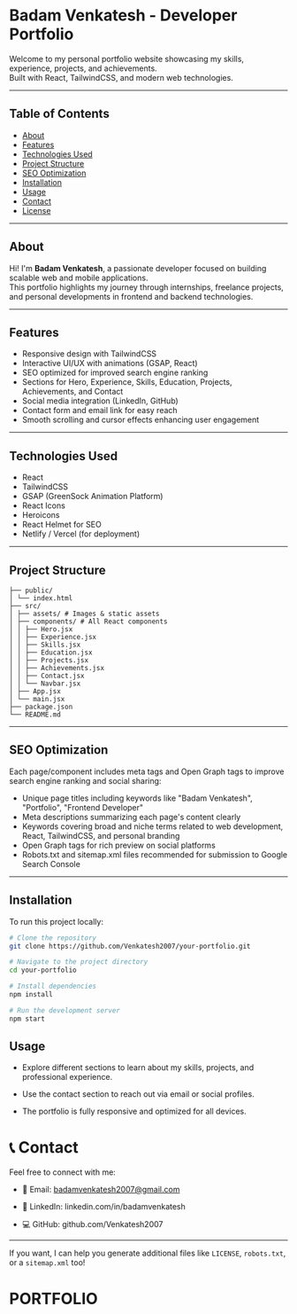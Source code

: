 # Badam Venkatesh - Developer Portfolio

Welcome to my personal portfolio website showcasing my skills, experience, projects, and achievements.  
Built with React, TailwindCSS, and modern web technologies.

---

## Table of Contents

- [About](#about)  
- [Features](#features)  
- [Technologies Used](#technologies-used)  
- [Project Structure](#project-structure)  
- [SEO Optimization](#seo-optimization)  
- [Installation](#installation)  
- [Usage](#usage)  
- [Contact](#contact)  
- [License](#license)

---

## About

Hi! I'm **Badam Venkatesh**, a passionate developer focused on building scalable web and mobile applications.  
This portfolio highlights my journey through internships, freelance projects, and personal developments in frontend and backend technologies.

---

## Features

- Responsive design with TailwindCSS  
- Interactive UI/UX with animations (GSAP, React)  
- SEO optimized for improved search engine ranking  
- Sections for Hero, Experience, Skills, Education, Projects, Achievements, and Contact  
- Social media integration (LinkedIn, GitHub)  
- Contact form and email link for easy reach  
- Smooth scrolling and cursor effects enhancing user engagement  

---

## Technologies Used

- React  
- TailwindCSS  
- GSAP (GreenSock Animation Platform)  
- React Icons  
- Heroicons  
- React Helmet for SEO  
- Netlify / Vercel (for deployment)  

---

## Project Structure

    ├── public/
    │ └── index.html
    ├── src/
    │ ├── assets/ # Images & static assets
    │ ├── components/ # All React components
    │ │ ├── Hero.jsx
    │ │ ├── Experience.jsx
    │ │ ├── Skills.jsx
    │ │ ├── Education.jsx
    │ │ ├── Projects.jsx
    │ │ ├── Achievements.jsx
    │ │ ├── Contact.jsx
    │ │ └── Navbar.jsx
    │ ├── App.jsx
    │ └── main.jsx
    ├── package.json
    └── README.md


---

## SEO Optimization

Each page/component includes meta tags and Open Graph tags to improve search engine ranking and social sharing:

- Unique page titles including keywords like "Badam Venkatesh", "Portfolio", "Frontend Developer"
- Meta descriptions summarizing each page's content clearly
- Keywords covering broad and niche terms related to web development, React, TailwindCSS, and personal branding
- Open Graph tags for rich preview on social platforms
- Robots.txt and sitemap.xml files recommended for submission to Google Search Console

---

## Installation

To run this project locally:

```bash
# Clone the repository
git clone https://github.com/Venkatesh2007/your-portfolio.git

# Navigate to the project directory
cd your-portfolio

# Install dependencies
npm install

# Run the development server
npm start

```

## Usage
 - Explore different sections to learn about my skills, projects, and professional experience.

 - Use the contact section to reach out via email or social profiles.

 - The portfolio is fully responsive and optimized for all devices.

# 📞 Contact
Feel free to connect with me:

 - 📧 Email: badamvenkatesh2007@gmail.com

 - 🔗 LinkedIn: linkedin.com/in/badamvenkatesh

 - 💻 GitHub: github.com/Venkatesh2007



---

If you want, I can help you generate additional files like `LICENSE`, `robots.txt`, or a `sitemap.xml` too!

# PORTFOLIO
